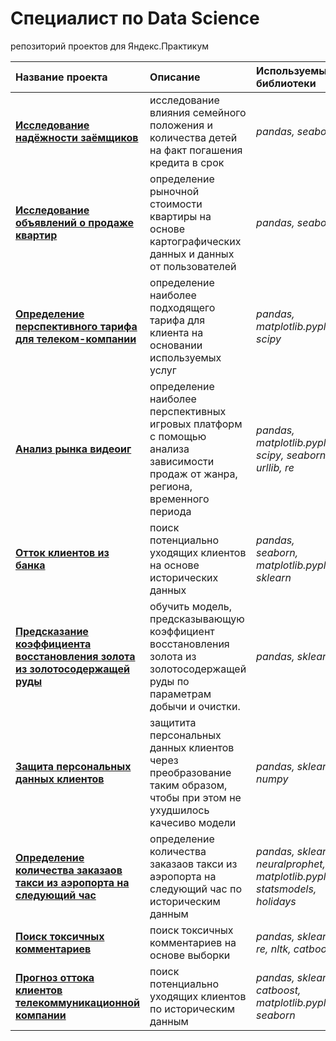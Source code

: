 # Специалист по Data Science
репозиторий проектов для Яндекс.Практикум

| Название проекта | Описание | Используемые библиотеки | 
| :---------------------- | :---------------------- | :---------------------- |
| [**Исследование надёжности заёмщиков**](02_preprocessing) | исследование влияния семейного положения и количества детей на факт погашения кредита в срок | *pandas, seaborn* |
| [**Исследование объявлений о продаже квартир**](03_data_analysis) | определение рыночной стоимости квартиры на основе картографических данных и данных от пользователей | *pandas, seaborn* |
| [**Определение перспективного тарифа для телеком-компании**](04_statistical_analysis) | определение наиболее подходящего тарифа для клиента на основании используемых услуг | *pandas, matplotlib.pyplot, scipy* |
| [**Анализ рынка видеоиг**](05_project) | определение наиболее перспективных игровых платформ с помощью анализа зависимости продаж от жанра, региона, временного периода | *pandas, matplotlib.pyplot, scipy, seaborn, urllib, re* |
| [**Отток клиентов из банка**](07_supervised_learning) | поиск потенциально уходящих клиентов на основе исторических данных | *pandas, seaborn, matplotlib.pyplot, sklearn* |
| [**Предсказание коэффициента восстановления золота из золотосодержащей руды**](08_project) | обучить модель, предсказывающую коэффициент восстановления золота из золотосодержащей руды по параметрам добычи и очистки. | *pandas, sklearn* |
| [**Защита персональных данных клиентов**](09_linear_algebra) | защитита персональных данных клиентов через преобразование таким образом, чтобы при этом не ухудшилось качесиво модели | *pandas, sklearn, numpy* |
| [**Определение количества заказаов такси из аэропорта на следующий час**](10_time_series) | определение количества заказаов такси из аэропорта на следующий час по историческим данным | *pandas, sklearn, neuralprophet, matplotlib.pyplot, statsmodels, holidays* |
| [**Поиск токсичных комментариев**](11_text_classification) | поиск токсичных комментариев на основе выборки | *pandas, sklearn, re, nltk, catboost* |
| [**Прогноз оттока клиентов телекоммуникационной компании**](12_FINAL_customer_attrition) | поиск потенциально уходящих клиентов по историческим данным | *pandas, sklearn, catboost, matplotlib.pyplot, seaborn* |